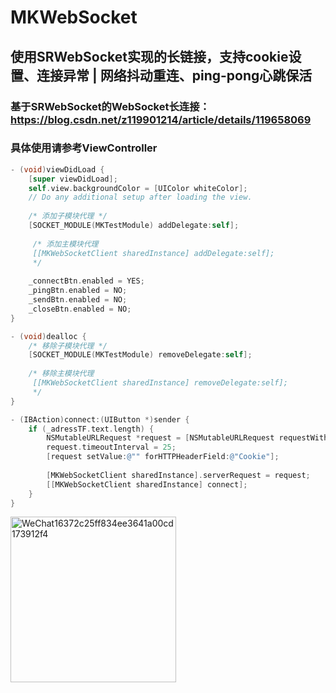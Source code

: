 # MKWebSocket

## 使用SRWebSocket实现的长链接，支持cookie设置、连接异常 | 网络抖动重连、ping-pong心跳保活

### 基于SRWebSocket的WebSocket长连接：https://blog.csdn.net/z119901214/article/details/119658069

### 具体使用请参考ViewController
```objective-c
- (void)viewDidLoad {
    [super viewDidLoad];
    self.view.backgroundColor = [UIColor whiteColor];
    // Do any additional setup after loading the view.
    
    /* 添加子模块代理 */
    [SOCKET_MODULE(MKTestModule) addDelegate:self];
     
     /* 添加主模块代理
     [[MKWebSocketClient sharedInstance] addDelegate:self];
     */
    
    _connectBtn.enabled = YES;
    _pingBtn.enabled = NO;
    _sendBtn.enabled = NO;
    _closeBtn.enabled = NO;
}

- (void)dealloc {
    /* 移除子模块代理 */
    [SOCKET_MODULE(MKTestModule) removeDelegate:self];
    
    /* 移除主模块代理
     [[MKWebSocketClient sharedInstance] removeDelegate:self];
     */
}

- (IBAction)connect:(UIButton *)sender {
    if (_adressTF.text.length) {
        NSMutableURLRequest *request = [NSMutableURLRequest requestWithURL:[NSURL URLWithString:_adressTF.text]];
        request.timeoutInterval = 25;
        [request setValue:@"" forHTTPHeaderField:@"Cookie"];
        
        [MKWebSocketClient sharedInstance].serverRequest = request;
        [[MKWebSocketClient sharedInstance] connect];
    }
}
```

<img width="265" alt="WeChat16372c25ff834ee3641a00cd173912f4" src="https://user-images.githubusercontent.com/13111933/129174671-10f14a11-ff29-4f7e-ac6f-ba15690c4079.png">
